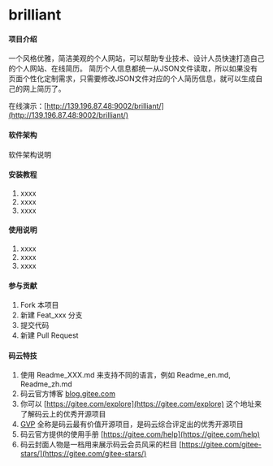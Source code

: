 # brilliant

#### 项目介绍
一个风格优雅，简洁美观的个人网站，可以帮助专业技术、设计人员快速打造自己的个人网站、在线简历。
简历个人信息都统一从JSON文件读取，所以如果没有页面个性化定制需求，只需要修改JSON文件对应的个人简历信息，就可以生成自己的网上简历了。

在线演示：[http://139.196.87.48:9002/brilliant/](http://139.196.87.48:9002/brilliant/)

#### 软件架构
软件架构说明


#### 安装教程

1. xxxx
2. xxxx
3. xxxx

#### 使用说明

1. xxxx
2. xxxx
3. xxxx

#### 参与贡献

1. Fork 本项目
2. 新建 Feat_xxx 分支
3. 提交代码
4. 新建 Pull Request


#### 码云特技

1. 使用 Readme\_XXX.md 来支持不同的语言，例如 Readme\_en.md, Readme\_zh.md
2. 码云官方博客 [blog.gitee.com](https://blog.gitee.com)
3. 你可以 [https://gitee.com/explore](https://gitee.com/explore) 这个地址来了解码云上的优秀开源项目
4. [GVP](https://gitee.com/gvp) 全称是码云最有价值开源项目，是码云综合评定出的优秀开源项目
5. 码云官方提供的使用手册 [https://gitee.com/help](https://gitee.com/help)
6. 码云封面人物是一档用来展示码云会员风采的栏目 [https://gitee.com/gitee-stars/](https://gitee.com/gitee-stars/)